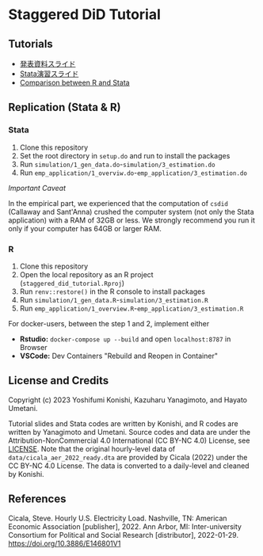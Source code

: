 # Staggered DiD Tutorial

## Tutorials

- [発表資料スライド](https://github.com/kazuyanagimoto/staggered_did_tutorial/blob/main/docs/slides/%E6%97%A5%E7%B5%8C%E5%AD%A6%E4%BC%9A%E3%83%81%E3%83%A5%E3%83%BC%E3%83%88%E3%83%AA%E3%82%A2%E3%83%AB_%E7%99%BA%E8%A1%A8%E8%B3%87%E6%96%99.pdf)
- [Stata演習スライド](https://github.com/kazuyanagimoto/staggered_did_tutorial/blob/main/docs/slides/%E6%97%A5%E7%B5%8C%E5%AD%A6%E4%BC%9A%E3%83%81%E3%83%A5%E3%83%BC%E3%83%88%E3%83%AA%E3%82%A2%E3%83%AB_Stata%E6%BC%94%E7%BF%92.pdf)
- [Comparison between R and Stata](https://github.com/kazuyanagimoto/staggered_did_tutorial/blob/main/docs/report/report.html)

## Replication (Stata & R)

### Stata

1. Clone this repository
1. Set the root directory in `setup.do` and run to install the packages
1. Run `simulation/1_gen_data.do`-`simulation/3_estimation.do`
1. Run `emp_application/1_overviw.do`-`emp_application/3_estimation.do`

*Important Caveat*

In the empirical part, we experienced that the computation of `csdid` (Callaway and Sant'Anna) crushed
the computer system (not only the Stata application) with a RAM of 32GB or less. 
We strongly recommend you run it only if your computer has 64GB or larger RAM.

### R

1. Clone this repository
1. Open the local repository as an R project
    (`staggered_did_tutorial.Rproj`)
1. Run `renv::restore()` in the R console to install packages
1. Run `simulation/1_gen_data.R`-`simulation/3_estimation.R`
1. Run `emp_application/1_overview.R`-`emp_application/3_estimation.R`


For docker-users, between the step 1 and 2, implement either

- **Rstudio:** `docker-compose up --build` and open `localhost:8787` in Browser
- **VSCode:** Dev Containers "Rebuild and Reopen in Container"



## License and Credits

Copyright (c) 2023 Yoshifumi Konishi, Kazuharu Yanagimoto, and Hayato Umetani.

Tutorial slides and Stata codes are written by Konishi, and R codes are written by Yanagimoto and Umetani.
Source codes and data are under the Attribution-NonCommercial 4.0 International (CC BY-NC 4.0) License, see [LICENSE](https://github.com/kazuyanagimoto/staggered_did_tutorial/blob/main/LICENSE).
Note that the original hourly-level data of `data/cicala_aer_2022_ready.dta` are provided by
Cicala (2022) under the CC BY-NC 4.0 License.
The data is converted to a daily-level and cleaned by Konishi.

## References

Cicala, Steve. Hourly U.S. Electricity Load. Nashville, TN: American Economic Association [publisher], 2022. Ann Arbor, MI: Inter-university Consortium for Political and Social Research [distributor], 2022-01-29. https://doi.org/10.3886/E146801V1